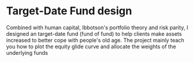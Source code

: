 # Target-Date Fund design
Combined with human capital, Ibbotson's portfolio theory and risk parity, I designed an target-date fund (fund of fund) to help clients make assets increased to better cope with people's old age. The project mainly teach you how to plot the equity  glide curve and allocate the weights of the underlying funds
